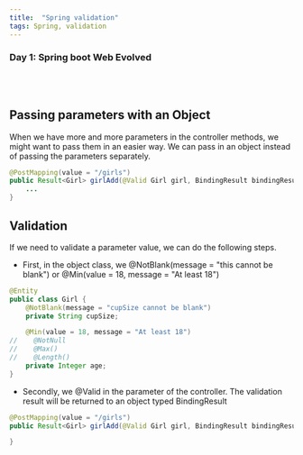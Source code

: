 ```yaml
---
title:  "Spring validation"
tags: Spring, validation
---
```


### Day 1: Spring boot Web Evolved

<br /><br />

## Passing parameters with an Object

When we have more and more parameters in the controller methods, we might want to pass them in an easier way. 
We can pass in an object instead of passing the parameters separately.

```java
@PostMapping(value = "/girls")
public Result<Girl> girlAdd(@Valid Girl girl, BindingResult bindingResult) {
    ...
}
```

## Validation

If we need to validate a parameter value, we can do the following steps.
 
* First, in the object class, we @NotBlank(message = "this cannot be blank") or @Min(value = 18, message = "At least 18")

```java
@Entity
public class Girl {
    @NotBlank(message = "cupSize cannot be blank")
    private String cupSize;

    @Min(value = 18, message = "At least 18")
//    @NotNull
//    @Max()
//    @Length()
    private Integer age;
}
``` 

* Secondly, we @Valid in the parameter of the controller. The validation result will be returned to an object typed
BindingResult

```java
@PostMapping(value = "/girls")
public Result<Girl> girlAdd(@Valid Girl girl, BindingResult bindingResult) {

}
```






